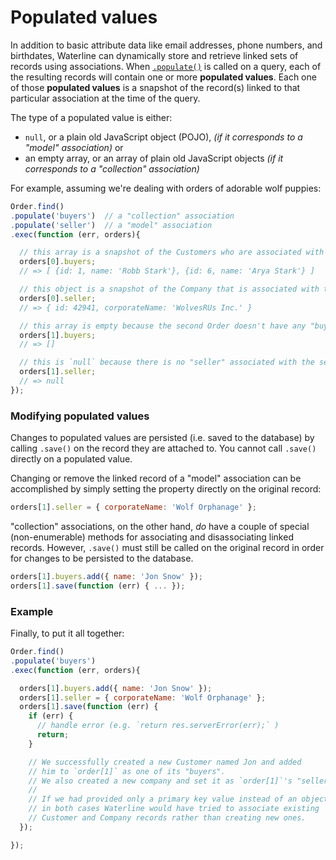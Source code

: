 # Populated values

In addition to basic attribute data like email addresses, phone numbers, and birthdates, Waterline can dynamically store and retrieve linked sets of records using associations.  When [`.populate()`](http://sailsjs.org/documentation/reference/waterline/queries/populate.html) is called on a query, each of the resulting records will contain one or more **populated values**.  Each one of those **populated values** is a snapshot of the record(s) linked to that particular association at the time of the query.

The type of a populated value is either:

+ `null`, or a plain old JavaScript object (POJO),  _(if it corresponds to a "model" association)_ or
+ an empty array, or an array of plain old JavaScript objects _(if it corresponds to a "collection" association)_



For example, assuming we're dealing with orders of adorable wolf puppies:

```js
Order.find()
.populate('buyers')  // a "collection" association
.populate('seller')  // a "model" association
.exec(function (err, orders){

  // this array is a snapshot of the Customers who are associated with the first Order as "buyers"
  orders[0].buyers;
  // => [ {id: 1, name: 'Robb Stark'}, {id: 6, name: 'Arya Stark'} ]

  // this object is a snapshot of the Company that is associated with the first Order as the "seller"
  orders[0].seller;
  // => { id: 42941, corporateName: 'WolvesRUs Inc.' }

  // this array is empty because the second Order doesn't have any "buyers"
  orders[1].buyers;
  // => []

  // this is `null` because there is no "seller" associated with the second Order
  orders[1].seller;
  // => null
});
```



### Modifying populated values

Changes to populated values are persisted (i.e. saved to the database) by calling `.save()` on the record they are attached to.  You cannot call `.save()` directly on a populated value.

Changing or remove the linked record of a "model" association can be accomplished by simply setting the property directly on the original record:

```js
orders[1].seller = { corporateName: 'Wolf Orphanage' };
```

"collection" associations, on the other hand, _do_ have a couple of special (non-enumerable) methods for associating and disassociating linked records.  However, `.save()` must still be called on the original record in order for changes to be persisted to the database.

```js
orders[1].buyers.add({ name: 'Jon Snow' });
orders[1].save(function (err) { ... });
```


### Example

Finally, to put it all together:

```js
Order.find()
.populate('buyers')
.exec(function (err, orders){

  orders[1].buyers.add({ name: 'Jon Snow' });
  orders[1].seller = { corporateName: 'Wolf Orphanage' };
  orders[1].save(function (err) {
    if (err) {
      // handle error (e.g. `return res.serverError(err);` )
      return;
    }

    // We successfully created a new Customer named Jon and added
    // him to `order[1]` as one of its "buyers".
    // We also created a new company and set it as `order[1]`'s "seller".
    //
    // If we had provided only a primary key value instead of an object,
    // in both cases Waterline would have tried to associate existing
    // Customer and Company records rather than creating new ones.
  });

});
```






<docmeta name="displayName" value="Populated values">
